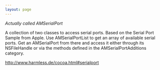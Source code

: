 ```yaml
---
layout: page
---
```


*Actually called AMSerialPort*

A collection of two classes to access serial ports. Based on the Serial Port Sample from Apple. Use AMSerialPortList to get an array of available serial ports. Get an AMSerialPort from there and access it either through its NSFileHandle or via the methods defined in the AMSerialPortAdditions category. 

http://www.harmless.de/cocoa.html#serialport
